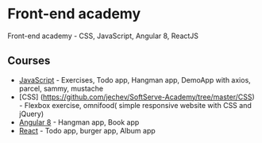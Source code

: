 # Front-end academy

Front-end academy - CSS, JavaScript, Angular 8, ReactJS


## Courses

* [JavaScript](https://github.com/jechev/SoftServe-Academy/tree/master/JavaScript) - Exercises, Todo app, Hangman app, DemoApp with axios, parcel, sammy, mustache
* [CSS] (https://github.com/jechev/SoftServe-Academy/tree/master/CSS) - Flexbox exercise, omnifood( simple responsive website with CSS and jQuery)
* [Angular 8](https://github.com/jechev/SoftServe-Academy/tree/master/Angular%208) - Hangman app, Book app
* [React](https://github.com/jechev/SoftServe-Academy/tree/master/React) - Todo app, burger app, Album app


